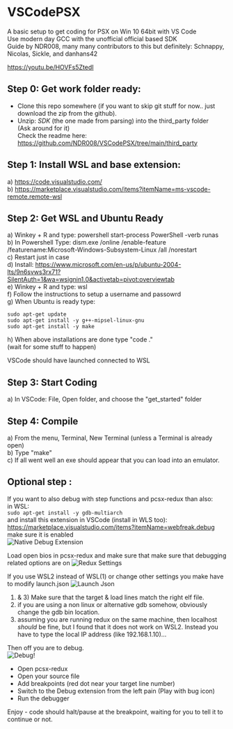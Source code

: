 # VSCodePSX
A basic setup to get coding for PSX on Win 10 64bit with VS Code  
Use modern day GCC with the unofficial official based SDK  
Guide by NDR008, many many contributors to this but definitely:
Schnappy, Nicolas, Sickle, and danhans42

https://youtu.be/HOVFs5ZtedI

## Step 0: Get work folder ready:  
- Clone this repo somewhere (if you want to skip git stuff for now.. just download the zip from the github).
- Unzip: *SDK* (the one made from parsing) into the third_party folder  
(Ask around for it)  
Check the readme here: https://github.com/NDR008/VSCodePSX/tree/main/third_party  

## Step 1: Install WSL and base extension:
a) https://code.visualstudio.com/  
b) https://marketplace.visualstudio.com/items?itemName=ms-vscode-remote.remote-wsl  

## Step 2: Get WSL and Ubuntu Ready  
a) Winkey + R and type:    powershell start-process PowerShell -verb runas  
b) In Powershell Type:    dism.exe /online /enable-feature /featurename:Microsoft-Windows-Subsystem-Linux /all /norestart  
c) Restart just in case  
d) Install: https://www.microsoft.com/en-us/p/ubuntu-2004-lts/9n6svws3rx71?SilentAuth=1&wa=wsignin1.0&activetab=pivot:overviewtab  
e) Winkey + R and type:    wsl  
f) Follow the instructions to setup a username and passowrd  
g) When Ubuntu is ready type:  
  ```
  sudo apt-get update
  sudo apt-get install -y g++-mipsel-linux-gnu  
  sudo apt-get install -y make
```   
h) When above installations are done type "code ."  
(wait for some stuff to happen)  
  
VSCode should have launched connected to WSL  
  
## Step 3: Start Coding  
a) In VSCode: File, Open folder, and choose the "get_started" folder  
  
## Step 4: Compile  
a) From the menu, Terminal, New Terminal (unless a Terminal is already open)  
b) Type "make"  
c) If all went well an exe should appear that you can load into an emulator.  

## Optional step :
If you want to also debug with step functions and pcsx-redux than also:  
in WSL:   
```sudo apt-get install -y gdb-multiarch  ```  
and install this extension in VSCode (install in WLS too):  
https://marketplace.visualstudio.com/items?itemName=webfreak.debug  
make sure it is enabled  
![Native Debug Extension](NativeDebug.png)

Load open bios in pcsx-redux and make sure that make sure that debugging related options are on
![Redux Settings](Redux.png)  

If you use WSL2 instead of WSL(1) or change other settings you make have to modify launch.json
![Launch Json](json.png)  
1) & 3) Make sure that the target & load lines match the right elf file.  
2) if you are using a non linux or alternative gdb somehow, obviously change the gdb bin location.  
4) assuming you are running redux on the same machine, then localhost *should* be fine, but I found that it does not work on WSL2. Instead you have to type the local IP address (like 192.168.1.10)...  
  
Then off you are to debug.  
![Debug!](DebugAway.png)  
- Open pcsx-redux  
- Open your source file  
- Add breakpoints (red dot near your target line number)  
- Switch to the Debug extension from the left pain (Play with bug icon)  
- Run the debugger  

Enjoy - code should halt/pause at the breakpoint, waiting for you to tell it to continue or not.  

